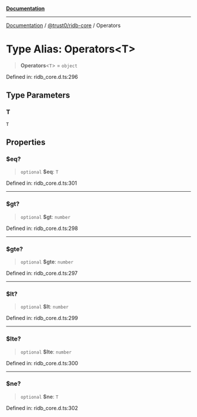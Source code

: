 [**Documentation**](../../../README.md)

***

[Documentation](../../../README.md) / [@trust0/ridb-core](../README.md) / Operators

# Type Alias: Operators\<T\>

> **Operators**\<`T`\> = `object`

Defined in: ridb\_core.d.ts:296

## Type Parameters

### T

`T`

## Properties

### $eq?

> `optional` **$eq**: `T`

Defined in: ridb\_core.d.ts:301

***

### $gt?

> `optional` **$gt**: `number`

Defined in: ridb\_core.d.ts:298

***

### $gte?

> `optional` **$gte**: `number`

Defined in: ridb\_core.d.ts:297

***

### $lt?

> `optional` **$lt**: `number`

Defined in: ridb\_core.d.ts:299

***

### $lte?

> `optional` **$lte**: `number`

Defined in: ridb\_core.d.ts:300

***

### $ne?

> `optional` **$ne**: `T`

Defined in: ridb\_core.d.ts:302
